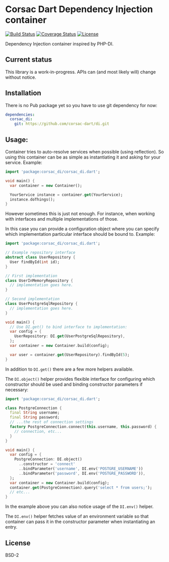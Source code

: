 # Corsac Dart Dependency Injection container

[![Build Status](https://img.shields.io/travis-ci/corsac-dart/di.svg?branch=master&style=flat-square)](https://travis-ci.org/corsac-dart/di)
[![Coverage Status](https://img.shields.io/coveralls/corsac-dart/di.svg?branch=master&style=flat-square)](https://coveralls.io/github/corsac-dart/di?branch=master)
[![License](https://img.shields.io/badge/license-BSD--2-blue.svg?style=flat-square)](https://raw.githubusercontent.com/corsac-dart/di/master/LICENSE)


Dependency Injection container inspired by PHP-DI.

## Current status

This library is a work-in-progress. APIs can (and most likely will) change
without notice.

## Installation

There is no Pub package yet so you have to use git dependency for now:

```yaml
dependencies:
  corsac_di:
    git: https://github.com/corsac-dart/di.git
```


## Usage:

Container tries to auto-resolve services when possible (using reflection). So
using this container can be as simple as instantiating it and asking for your
service. Example:

```dart
import 'package:corsac_di/corsac_di.dart';

void main() {
  var container = new Container();

  YourService instance = container.get(YourService);
  instance.doThings();
}
```

However sometimes this is just not enough. For instance, when working with
interfaces and multiple implementations of those.

In this case you can provide a configuration object where you can specify
which implementation particular interface should be bound to. Example:

```dart
import 'package:corsac_di/corsac_di.dart';

// Example repository interface
abstract class UserRepository {
  User findById(int id);
}

// First implementation
class UserInMemoryRepository {
  // implementation goes here.
}

// Second implementation
class UserPostgreSqlRepository {
  // implementation goes here.
}

void main() {
  // Use DI.get() to bind interface to implementation:
  var config = {
    UserRepository: DI.get(UserPostgreSqlRepository),
  };
  var container = new Container.build(config);

  var user = container.get(UserRepository).findById(5);
}
```

In addition to `DI.get()` there are a few more helpers available.

The `DI.object()` helper provides flexible interface for configuring which
constructor should be used and binding constructor parameters if necessary:

```dart
import 'package:corsac_di/corsac_di.dart';

class PostgreConnection {
  final String username;
  final String password;
  // ...the rest of connection settings
  factory PostgreConnection.connect(this.username, this.password) {
    // connection, etc...
  }
}

void main() {
  var config = {
    PostgreConnection: DI.object()
      ..constructor = 'connect'
      ..bindParameter('username', DI.env('POSTGRE_USERNAME'))
      ..bindParameter('password', DI.env('POSTGRE_PASSWORD')),
  };
  var container = new Container.build(config);
  container.get(PostgreConnection).query('select * from users;');
  // etc...
}
```

In the example above you can also notice usage of the `DI.env()` helper.

The `DI.env()` helper fetches value of an environment variable so that container
can pass it in the constructor parameter when instantiating an entry.

## License

BSD-2
